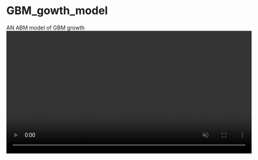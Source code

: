 # GBM_gowth_model
AN ABM model of GBM growth
<video controls width="640" autoplay muted loop playsinline>
  <source src="./demo.mp4" type="video/quicktime">
  Your browser does not support the video tag.
</video>
